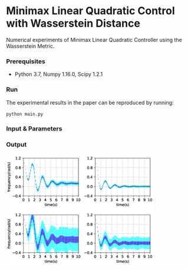 # Minimax Linear Quadratic Control with Wasserstein Distance
Numerical experiments of Minimax Linear Quadratic Controller using the Wasserstein Metric.

### Prerequisites
* Python 3.7, Numpy 1.16.0, Scipy 1.2.1

### Run
The experimental results in the paper can be reproduced by running:
```
python main.py
```

### Input & Parameters

### Output
<img src="Figure_1.gif" alt="drawing" width="400"/>